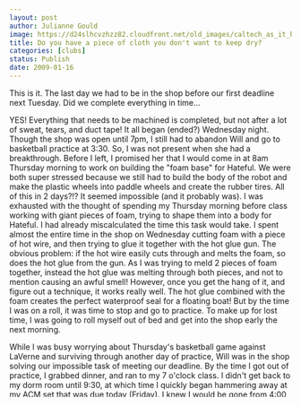 ```yaml
---
layout: post
author: Julianne Gould
image: https://d24slhcvzhzz82.cloudfront.net/old_images/caltech_as_it_happens/6a0105349b8251970b010536cfb911970b.jpg
title: Do you have a piece of cloth you don't want to keep dry? 
categories: [clubs]
status: Publish
date: 2009-01-16
---
```


This is it. The last day we had to be in the shop before our first deadline next Tuesday. Did we complete everything in time...

YES! Everything that needs to be machined is completed, but not after a lot of sweat, tears, and duct tape! It all began (ended?) Wednesday night. Though the shop was open until 7pm, I still had to abandon Will and go to basketball practice at 3:30. So, I was not present when she had a breakthrough. Before I left, I promised her that I would come in at 8am Thursday morning to work on building the "foam base" for Hateful. We were both super stressed because we still had to build the body of the robot and make the plastic wheels into paddle wheels and create the rubber tires. All of this in 2 days?!? It seemed impossible (and it probably was). I was exhausted with the thought of spending my Thursday morning before class working with giant pieces of foam, trying to shape them into a body for Hateful. I had already miscalculated the time this task would take. I spent almost the entire time in the shop on Wednesday cutting foam with a piece of hot wire, and then trying to glue it together with the hot glue gun. The obvious problem: if the hot wire easily cuts through and melts the foam, so does the hot glue from the gun. As I was trying to meld 2 pieces of foam together, instead the hot glue was melting through both pieces, and not to mention causing an awful smell! However, once you get the hang of it, and figure out a technique, it works really well. The hot glue combined with the foam creates the perfect waterproof seal for a floating boat! But by the time I was on a roll, it was time to stop and go to practice. To make up for lost time, I was going to roll myself out of bed and get into the shop early the next morning.

While I was busy worrying about Thursday's basketball game against LaVerne and surviving through another day of practice, Will was in the shop solving our impossible task of meeting our deadline. By the time I got out of practice, I grabbed dinner, and ran to my 7 o'clock class. I didn't get back to my dorm room until 9:30, at which time I quickly began hammering away at my ACM set that was due today (Friday). I knew I would be gone from 4:00 - 11:00pm at the basketball game, and so I would not have the time or energy to complete the entire set. By midnight, I hopped into my bed, when I looked at my phone to set my alarm and saw "1 missed call." It was from Will, and she left a message in which she sounded super excited and said that we were almost done. ALMOST DONE?!?! How is that possible, There is no way that she would be able to make paddle wheels and rubber tires and a base in 3 hours...maybe she was so sleep deprived that she was hallucinating. I decided to wait until Thursday morning to find out.

Thursday morning came around, and I called the shop to see if it was open, but no one picked up the phone, which usually means no one is there (however, the Shop Instructor said he was there...oh well). I met up with Will in ME 18, during which she quickly described her breakthrough to me. First, we attach all of the electronics to the top base and then create a foam shell around it (instead of creating a foam base with a hard top) and then just revive Hungry. That way, on Tuesday we could just put Hungry on top of Hateful. Drive Hateful into the water, and then Hungry swims off of Hateful and across the pond. That way, Hateful doesn't need to be able to swim. It just needs to drive into the water from the ledge! So we *were* almost done! 
I wanted to get into the shop and start right away...and lucky me, the shop was open during lunch! So, I spent my lunch hour in the shop taking a bite of food, and then measuring the holes, bite of food, drill the holes, bite of food, counter bore the holes...etc. By the time I had to leave for the basketball game we were done with all the machining we had to do! We did not need to go into the shop at all on Friday! However I had to gather everything and take it back to my room. Will hadn't started the ACM homework yet, and she was going to be swamped tonight, so I agreed to work on all of the soldering and arranging of the electronics for both robots over the night. I trekked back to Avery with my school bag, a bag filled with various electronics and materials, and a robot in each hand. People gave me awkward/interested stares all the way back. One person even stopped me to ask what I was doing. All I have to say is "ME 72" and they know instantly. 
I did not return from the game until 10:45 last night, and I still had to do one more problem on my ACM set. This, combined with helping others and re-copying my set so that it was neat enough to read and easy to follow, took me until 1:45am! By then, I knew I was in no state to solder. I burn myself when I am awake and alert! No need to risk it when I am half asleep and exhausted.

So, I woke up early this morning, and got right to work. I soldered all of the electronics, placed the base in the shell and tested Hateful out in the hallway. The first (and only) problem I faced was that the size of the foam shell was designed based on the fact that our wheels were going to have a 2 inch radius. However, this included the .25 inch added thickness from the rubber tires. Right now, our wheels were bare and therefore with their 1.75 inch radius they were just even with the foam. When the wheels spun, since they were not completely resting on the ground, it was hard for them to grip the carpet and move the robot. I spent the next 30 minutes working with the exacto knife to make the foam base smaller. As I stood over the trash can, with little piece of foam flying around me, my House mates started to leave for class, stopping to gaze questioningly and ask "what *are *you doing?!?*"*After I completed everything, I decided to drive Hateful around the halls and the lounge. It was really fun, and started drawing people out of their rooms. However, I looked at the time and realized I was still in my pjs and had to get ready from my 11am class. 
After lunch, we gathered the 2 robots and took them down to Millikan Pond to test our amphibious entry. First, the wheels had trouble gripping on the stone/concrete ground. So, we pulled out the Duct Tape! We put several wraps around each wheel, until they were thick enough to contact the ground. After that, I drove Hateful straight off the ledge into the pond...and it flipped completely over! OH NO! New plan...drive in backwards...maybe that would prevent such a disaster! That work out a little better, but it was still sloppy. After that, we put Hungry on top of Hateful and attempted to drive them in together...ya...that didn't go so well. Hateful splashed into the water, and then Hungry was still stuck on top. We continued to do testing until we knew exactly what the plan was for the weekend. After the crazy water entries, we had to open up Hateful to make sure that any water that leaked in was emptied. While there was a little bit of water, we need to make sure that our electronics were still completely dry and that our motors were able to dry. I looked around for something to wipe the water off, and when nothing came to mind, I asked Will...do you happen to have a piece of cloth you don't want to keep dry?...turns out her jacket makes a perfect water absorber! 
Now, I am sitting in my room, with my 2 robots...once again trying to accomplish things before basketball practice (which is in an hour). Will just left to go home for the long weekend, and I am going to spend some extra time re-soldering things, fixing the foam base...etc. Monday will be spent practicing our entry and remote control skills, and then Tuesday is the deadline! 


{% include image.html img="https://d24slhcvzhzz82.cloudfront.net/old_images/caltech_as_it_happens/6a0105349b8251970b010536cfb9a5970b.jpg" %} 
